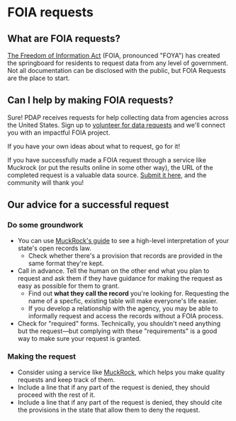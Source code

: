 # FOIA requests

## What are FOIA requests?

[The Freedom of Information Act](https://en.wikipedia.org/wiki/Freedom\_of\_Information\_Act\_\(United\_States\)) (FOIA, pronounced "FOYA") has created the springboard for residents to request data from any level of government. Not all documentation can be disclosed with the public, but FOIA Requests are the place to start.

## Can I help by making FOIA requests?

Sure! PDAP receives requests for help collecting data from agencies across the United States. Sign up to [volunteer for data requests](../activities/contribute/volunteer-for-data-requests.md) and we'll connect you with an impactful FOIA project.

If you have your own ideas about what to request, go for it!

If you have successfully made a FOIA request through a service like Muckrock (or put the results online in some other way), the URL of the completed request is a valuable data source. [Submit it here](../activities/contribute/submit-data-sources.md#submit-data-youve-collected), and the community will thank you!

## Our advice for a successful request

### Do some groundwork

* You can use [MuckRock's guide](https://www.muckrock.com/place/united-states-of-america/) to see a high-level interpretation of your state's open records law.
  * Check whether there's a provision that records are provided in the same format they're kept.
* Call in advance. Tell the human on the other end what you plan to request and ask them if they have guidance for making the request as easy as possible for them to grant.
  * Find out **what they call the record** you're looking for. Requesting the name of a specfic, existing table will make everyone's life easier.
  * If you develop a relationship with the agency, you may be able to informally request and access the records without a FOIA process.
* Check for "required" forms. Technically, you shouldn't need anything but the request—but complying with these "requirements" is a good way to make sure your request is granted.

### Making the request

* Consider using a service like [MuckRock](https://www.muckrock.com/), which helps you make quality requests and keep track of them.
* Include a line that if any part of the request is denied, they should proceed with the rest of it.
* Include a line that if any part of the request is denied, they should cite the provisions in the state that allow them to deny the request.
